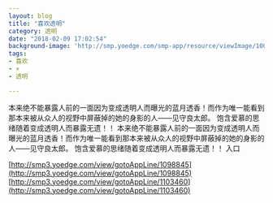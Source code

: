 ```yaml
---
layout: blog
title: "喜欢透明"
category: 透明
date: "2018-02-09 17:02:54"
background-image: 'http://smp.yoedge.com/smp-app/resource/viewImage/1001722appline.png'
tags:
- 喜欢
- ×
- 透明

---
```

本来绝不能暴露人前的一面因为变成透明人而曝光的蓝月透香！而作为唯一能看到那本来被从众人的视野中屏蔽掉的她的身影的人——见守良太郎。 饱含爱慕的思绪随着变成透明人而暴露无遗！！
本来绝不能暴露人前的一面因为变成透明人而曝光的蓝月透香！而作为唯一能看到那本来被从众人的视野中屏蔽掉的她的身影的人——见守良太郎。 饱含爱慕的思绪随着变成透明人而暴露无遗！！
入口

[http://smp3.yoedge.com/view/gotoAppLine/1098845](http://smp3.yoedge.com/view/gotoAppLine/1098845)
[http://smp3.yoedge.com/view/gotoAppLine/1103460](http://smp3.yoedge.com/view/gotoAppLine/1103460)

        
